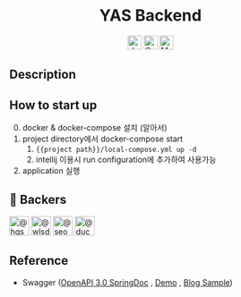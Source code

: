 <h1 align="center">YAS Backend</h1>
<p align="center">
<img height="25px" alt="Java" src="https://img.shields.io/badge/Java-007396?style=flat&logo=java&logoColor=white"/>
<img height="25px" alt="Spring" src="https://img.shields.io/badge/Spring-6DB33F?style=flat&logo=spring&logoColor=white"/>
<img height="25px" alt="MySQL" src="https://img.shields.io/badge/MySQL-4479A1?style=flat&logo=mysql&logoColor=white"/>
</p>

## Description

## How to start up

0. docker & docker-compose 설치 (알아서)
1. project directory에서 docker-compose start
    1. ```{{project path}}/local-compose.yml up -d```
    2. intellij 이용시 run configuration에 추가하여 사용가능
2. application 실행

## :raising_hand: Backers

<a class="member-avatar" data-ga-click="Orgs, go to person, location:profile people module; text:username" data-hovercard-type="user" data-hovercard-url="/users/hgs6424/hovercard" data-octo-click="hovercard-link-click" data-octo-dimensions="link_type:self" href="/hgs6424"><img class="avatar avatar-user" src="https://avatars.githubusercontent.com/u/20631334?s=70&amp;v=4" width="35" height="35" alt="@hgs6424"></a>
<a class="member-avatar" data-ga-click="Orgs, go to person, location:profile people module; text:username" data-hovercard-type="user" data-hovercard-url="/users/wlsdhr0831/hovercard" data-octo-click="hovercard-link-click" data-octo-dimensions="link_type:self" href="/wlsdhr0831"><img class="avatar avatar-user" src="https://avatars.githubusercontent.com/u/37607649?s=70&amp;v=4" width="35" height="35" alt="@wlsdhr0831"></a>
<a class="member-avatar" data-ga-click="Orgs, go to person, location:profile people module; text:username" data-hovercard-type="user" data-hovercard-url="/users/seongjo24/hovercard" data-octo-click="hovercard-link-click" data-octo-dimensions="link_type:self" href="/seongjo24"><img class="avatar avatar-user" src="https://avatars.githubusercontent.com/u/53929443?s=70&amp;v=4" width="35" height="35" alt="@seongjo24"></a>
<a class="member-avatar" data-ga-click="Orgs, go to person, location:profile people module; text:username" data-hovercard-type="user" data-hovercard-url="/users/duckduck93/hovercard" data-octo-click="hovercard-link-click" data-octo-dimensions="link_type:self" href="/duckduck93"><img class="avatar avatar-user" src="https://avatars.githubusercontent.com/u/72935159?s=70&amp;v=4" width="35" height="35" alt="@duckduck93"></a>

## Reference

- Swagger ([OpenAPI 3.0 SpringDoc](https://springdoc.org/)
  ,  [Demo](https://github.com/springdoc/springdoc-openapi-demos)
  , [Blog Sample](https://blog.jiniworld.me/category/Spring/Spring%20Boot%20Tutorial))